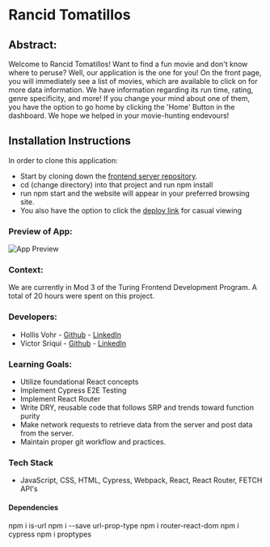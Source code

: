 # Rancid Tomatillos

## Abstract: 
Welcome to Rancid Tomatillos! Want to find a fun movie and don't know where to peruse? Well, our application is the one for you! On the front page, you will immediately see a list of movies, which are available to click on for more data information. We have information regarding its run time, rating, genre specificity, and more! If you change your mind about one of them, you have the option to go home by clicking the 'Home' Button in the dashboard. We hope we helped in your movie-hunting endevours!

## Installation Instructions
In order to clone this application:

- Start by cloning down the [frontend server repository](https://github.com/hvohr/rancid-tomatillos).
- cd (change directory) into that project and run npm install
- run npm start and the website will appear in your preferred browsing site.
- You also have the option to click the [deploy link](https://rancid-tomatillos-9x4j.vercel.app/) for casual viewing

### Preview of App:
![App Preview](https://user-images.githubusercontent.com/123392693/253824358-d8f89e18-5d79-4e86-a20e-0f6611c5c44f.jpeg)

### Context:
We are currently in Mod 3 of the Turing Frontend Development Program. A total of 20 hours were spent on this project.

### Developers:
- Hollis Vohr - [Github](https://github.com/hvohr) - [LinkedIn](https://www.linkedin.com/in/hollisvohr/)
- Victor Sriqui - [Github](https://github.com/vsriqui) - [LinkedIn](www.linkedin.com/in/victor-sriqui/)

### Learning Goals:
- Utilize foundational React concepts
- Implement Cypress E2E Testing
- Implement React Router
- Write DRY, reusable code that follows SRP and trends toward function purity
- Make network requests to retrieve data from the server and post data from the server. 
- Maintain proper git workflow and practices.

### Tech Stack
- JavaScript, CSS, HTML, Cypress, Webpack, React, React Router, FETCH API's

#### Dependencies
npm i is-url
npm i --save url-prop-type
npm i router-react-dom
npm i cypress
npm i proptypes


